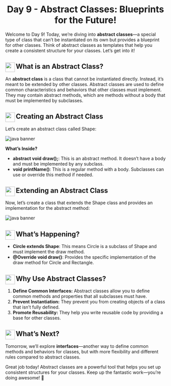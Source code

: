 <div align="center"><h1>Day 9 - Abstract Classes: Blueprints for the Future!</h1></div>

Welcome to Day 9! Today, we’re diving into **abstract classes**—a special type of class that can’t be instantiated on its own but provides a blueprint for other classes. Think of abstract classes as templates that help you create a consistent structure for your classes. Let’s get into it!

## <img src = "https://cdn0.iconfinder.com/data/icons/huge-basic-icons-part-3/512/Java.png" align = "left" width = "30"> What is an Abstract Class?

An **abstract class** is a class that cannot be instantiated directly. Instead, it’s meant to be extended by other classes. Abstract classes are used to define common characteristics and behaviors that other classes must implement. They may contain abstract methods, which are methods without a body that must be implemented by subclasses.

## <img src = "https://cdn0.iconfinder.com/data/icons/huge-basic-icons-part-3/512/Java.png" align = "left" width = "30"> Creating an Abstract Class

Let’s create an abstract class called Shape:

![java banner](https://github.com/AdyaAgr/20-Days-of-Java/blob/main/images/Day%201.png)

**What’s Inside?**

*   **abstract void draw();**: This is an abstract method. It doesn’t have a body and must be implemented by any subclass.
*   **void printName()**: This is a regular method with a body. Subclasses can use or override this method if needed.

## <img src = "https://cdn0.iconfinder.com/data/icons/huge-basic-icons-part-3/512/Java.png" align = "left" width = "30"> Extending an Abstract Class

Now, let’s create a class that extends the Shape class and provides an implementation for the abstract method:

![java banner](https://github.com/AdyaAgr/20-Days-of-Java/blob/main/images/Day%201.png)

## <img src = "https://cdn0.iconfinder.com/data/icons/huge-basic-icons-part-3/512/Java.png" align = "left" width = "30"> What’s Happening?

*   **Circle extends Shape**: This means Circle is a subclass of Shape and must implement the draw method.
*   **@Override void draw()**: Provides the specific implementation of the draw method for Circle and Rectangle.

## <img src = "https://cdn0.iconfinder.com/data/icons/huge-basic-icons-part-3/512/Java.png" align = "left" width = "30"> Why Use Abstract Classes?

1.  **Define Common Interfaces:** Abstract classes allow you to define common methods and properties that all subclasses must have.
2.  **Prevent Instantiation:** They prevent you from creating objects of a class that isn’t fully defined.
3.  **Promote Reusability:** They help you write reusable code by providing a base for other classes.

## <img src = "https://cdn0.iconfinder.com/data/icons/huge-basic-icons-part-3/512/Java.png" align = "left" width = "30"> What’s Next?

Tomorrow, we’ll explore **interfaces**—another way to define common methods and behaviors for classes, but with more flexibility and different rules compared to abstract classes.

Great job today! Abstract classes are a powerful tool that helps you set up consistent structures for your classes. Keep up the fantastic work—you’re doing awesome! 🚀
